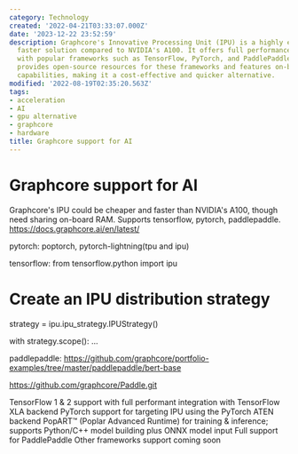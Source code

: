```yaml
---
category: Technology
created: '2022-04-21T03:33:07.000Z'
date: '2023-12-22 23:52:59'
description: Graphcore's Innovative Processing Unit (IPU) is a highly efficient and
  faster solution compared to NVIDIA's A100. It offers full performance integration
  with popular frameworks such as TensorFlow, PyTorch, and PaddlePaddle. Graphcore
  provides open-source resources for these frameworks and features on-board RAM sharing
  capabilities, making it a cost-effective and quicker alternative.
modified: '2022-08-19T02:35:20.563Z'
tags:
- acceleration
- AI
- gpu alternative
- graphcore
- hardware
title: Graphcore support for AI
---
```


# Graphcore support for AI

Graphcore's IPU could be cheaper and faster than NVIDIA's A100, though need sharing on-board RAM.
Supports tensorflow, pytorch, paddlepaddle.
https://docs.graphcore.ai/en/latest/

pytorch: poptorch, pytorch-lightning(tpu and ipu)

tensorflow:
from tensorflow.python import ipu

# Create an IPU distribution strategy
strategy = ipu.ipu_strategy.IPUStrategy()

with strategy.scope():
    ...

paddlepaddle:
https://github.com/graphcore/portfolio-examples/tree/master/paddlepaddle/bert-base

https://github.com/graphcore/Paddle.git

TensorFlow 1 & 2 support with full performant integration with TensorFlow XLA backend
PyTorch support for targeting IPU using the PyTorch ATEN backend 
PopART™ (Poplar Advanced Runtime) for training & inference; supports Python/C++ model building plus ONNX model input
Full support for PaddlePaddle
Other frameworks support coming soon
